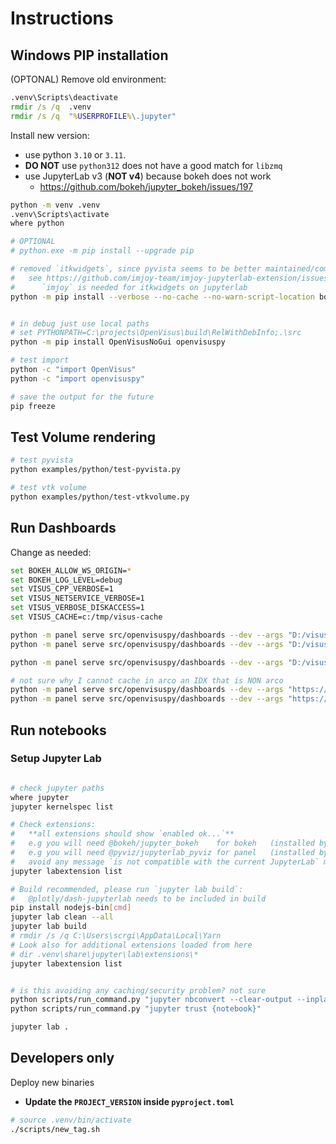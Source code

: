 # Instructions


## Windows PIP installation

(OPTONAL) Remove old environment:

```bat
.venv\Scripts\deactivate
rmdir /s /q  .venv
rmdir /s /q  "%USERPROFILE%\.jupyter"
```

Install new version:
- use python `3.10` or `3.11`. 
- **DO NOT** use `python312` does not have a good match for `libzmq`
- use  JupyterLab v3 (**NOT v4**) because bokeh does not work
  - https://github.com/bokeh/jupyter_bokeh/issues/197

```bash
python -m venv .venv
.venv\Scripts\activate
where python

# OPTIONAL
# python.exe -m pip install --upgrade pip

# removed `itkwidgets`, since pyvista seems to be better maintained/compatible
#   see https://github.com/imjoy-team/imjoy-jupyterlab-extension/issues/6#issuecomment-1898703563
#      `imjoy` is needed for itkwidgets on jupyterlab
python -m pip install --verbose --no-cache --no-warn-script-location boto3 colorcet fsspec numpy imageio urllib3 pillow xarray xmltodict  plotly requests scikit-image scipy seaborn tifffile pandas tqdm matplotlib  zarr altair cartopy dash fastparquet folium geodatasets geopandas geoviews lxml numexpr scikit-learn sqlalchemy statsmodels vega_datasets xlrd yfinance pyarrow pydeck h5py hdf5plugin netcdf4 nexpy nexusformat nbgitpuller intake ipysheet ipywidgets bokeh ipywidgets-bokeh panel holoviews hvplot datashader vtk pyvista trame trame-vtk trame-vuetify notebook "jupyterlab==3.6.6" jupyter_bokeh jupyter-server-proxy  jupyterlab-system-monitor "pyviz_comms>=2.0.0,<3.0.0" "jupyterlab-pygments>=0.2.0,<0.3.0" 


# in debug just use local paths
# set PYTHONPATH=C:\projects\OpenVisus\build\RelWithDebInfo;.\src
python -m pip install OpenVisusNoGui openvisuspy

# test import 
python -c "import OpenVisus"
python -c "import openvisuspy"

# save the output for the future
pip freeze 
```

## Test Volume rendering

```bash
# test pyvista
python examples/python/test-pyvista.py

# test vtk volume
python examples/python/test-vtkvolume.py 
```


## Run Dashboards 


Change as needed:

```bash
set BOKEH_ALLOW_WS_ORIGIN=*
set BOKEH_LOG_LEVEL=debug
set VISUS_CPP_VERBOSE=1
set VISUS_NETSERVICE_VERBOSE=1
set VISUS_VERBOSE_DISKACCESS=1
set VISUS_CACHE=c:/tmp/visus-cache

python -m panel serve src/openvisuspy/dashboards --dev --args "D:/visus-datasets/david_subsampled/visus.idx"
python -m panel serve src/openvisuspy/dashboards --dev --args "D:/visus-datasets/2kbit1/zip/hzorder/visus.idx"

python -m panel serve src/openvisuspy/dashboards --dev --args "D:/visus-datasets/chess/nsdf-group/dashboards.json"

# not sure why I cannot cache in arco an IDX that is NON arco
python -m panel serve src/openvisuspy/dashboards --dev --args "https://atlantis.sci.utah.edu/mod_visus?dataset=david_subsampled&cached=idx" 
python -m panel serve src/openvisuspy/dashboards --dev --args "https://atlantis.sci.utah.edu/mod_visus?dataset=2kbit1&cached=idx"

```

## Run notebooks

### Setup Jupyter Lab

```bash

# check jupyter paths
where jupyter
jupyter kernelspec list

# Check extensions:
#   **all extensions should show `enabled ok...`**
#   e.g you will need @bokeh/jupyter_bokeh    for bokeh   (installed by `jupyter_bokeh``)
#   e.g you will need @pyviz/jupyterlab_pyviz for panel   (installed by `pyviz_comms``)
#   avoid any message `is not compatible with the current JupyterLab` message at the bottom
jupyter labextension list

# Build recommended, please run `jupyter lab build`:
#   @plotly/dash-jupyterlab needs to be included in build
pip install nodejs-bin[cmd]
jupyter lab clean --all
jupyter lab build 
# rmdir /s /q C:\Users\scrgi\AppData\Local\Yarn 
# Look also for additional extensions loaded from here
# dir .venv\share\jupyter\lab\extensions\*
jupyter labextension list
```

```bash

# is this avoiding any caching/security problem? not sure
python scripts/run_command.py "jupyter nbconvert --clear-output --inplace {notebook}" "examples/notebooks/*.ipynb"
python scripts/run_command.py "jupyter trust {notebook}"                              "examples/notebooks/*.ipynb"

jupyter lab .
```


## Developers only

Deploy new binaries

- **Update the `PROJECT_VERSION` inside `pyproject.toml`**

```bash
# source .venv/bin/activate
./scripts/new_tag.sh
```

